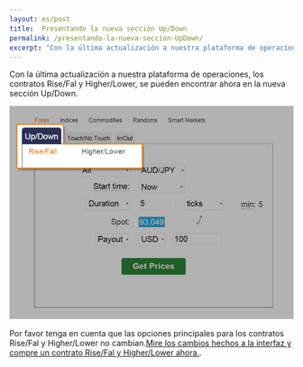 ```yaml
---
layout: es/post
title:  Presentando la nueva sección Up/Down
permalink: /presentando-la-nueva-seccion-UpDown/
excerpt: "Con la última actualización a nuestra plataforma de operaciones, los contratos Rise/Fal y Higher/Lower, se pueden encontrar ahora en la nueva sección..."
---
```


Con la última actualización a nuestra plataforma de operaciones, los contratos Rise/Fal y Higher/Lower, se pueden encontrar ahora en la nueva sección Up/Down.

![](/images/rise-fall.jpg)

Por favor tenga en cuenta que las opciones principales para los contratos Rise/Fal y Higher/Lower no cambian.[Mire los cambios hechos a la interfaz y compre un contrato Rise/Fal y Higher/Lower ahora.](https://www.binary.com/c/trade.cgi?market=forex&time=5m&form_name=risefall&expiry_type=duration&amount_type=payout&H=S0P&currency=USD&underlying_symbol=frxAUDJPY&amount=100&date_start=now&type=CALL&l=EN&utm_medium=social&utm_source=blog&utm_content=whatsnew&utm_campaign=whatsnew).